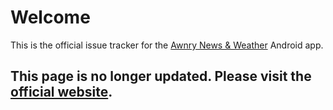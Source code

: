 # Welcome #

This is the official issue tracker for the [Awnry News & Weather](https://play.google.com/store/apps/details?id=com.awnry.android.nawnry) Android app.

## **This page is no longer updated. Please visit the [official website](http://naw.awnry.com/).** ##